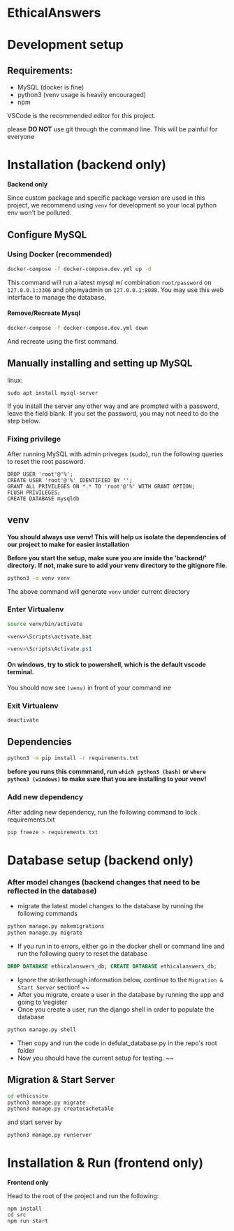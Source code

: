 # EthicalAnswers

# Development setup
## Requirements:
- MySQL (docker is fine)
- python3 (venv usage is heavily encouraged)
- npm

VSCode is the recommended editor for this project.

please **DO NOT** use git through the command line. 
This will be painful for everyone

# Installation (backend only)
**Backend only**

Since custom package and specific package version are used in this project, we recommend using `venv` for development so your local python env won't be polluted.

## Configure MySQL

### Using Docker (recommended)

```bash
docker-compose -f docker-compose.dev.yml up -d
```

This command will run a latest mysql w/ combination `root/password` on `127.0.0.1:3306` and phpmyadmin on `127.0.0.1:8088`. You may use this web interface to manage the database.

#### Remove/Recreate Mysql

```bash
docker-compose -f docker-compose.dev.yml down
```

And recreate using the first command.

## Manually installing and setting up MySQL

linux:

```
sudo apt install mysql-server
```

If you install the server any other way and are prompted with a password, leave the field blank.
If you set the password, you may not need to do the step below.

### Fixing privilege

After running MySQL with admin priveges (sudo), run the following queries to reset the root password.

```
DROP USER 'root'@'%';
CREATE USER 'root'@'%' IDENTIFIED BY '';
GRANT ALL PRIVILEGES ON *.* TO 'root'@'%' WITH GRANT OPTION;
FLUSH PRIVILEGES;
CREATE DATABASE mysqldb
```

## venv 
**You should always use venv! This will help us isolate the dependencies of our project to make for easier installation**

**Before you start the setup, make sure you are inside the 'backend/' directory.** 
**If not, make sure to add your venv directory to the gitignore file.**

```bash
python3 -m venv venv
```

The above command will generate `venv` under current directory

### Enter Virtualenv

```bash
source venv/bin/activate
```

```cmd.exe
<venv>\Scripts\activate.bat
```

```PowerShell
<venv>\Scripts\Activate.ps1
```

#### On windows, try to stick to powershell, which is the default vscode terminal.

You should now see `(venv)` in front of your command ine

### Exit Virtualenv

```bash
deactivate
```

## Dependencies

```bash
python3 -m pip install -r requirements.txt
```

**before you runs this commmand, run `which python3 (bash)` or `where python3 (windows)` to make sure that you are installing to your venv!**

### Add new dependency

After adding new dependency, run the following command to lock requirements.txt

```bash
pip freeze > requirements.txt
```


# Database setup (backend only) 


### After model changes (backend changes that need to be reflected in the database)
- migrate the latest model changes to the database by running the following commands

```bash
python manage.py makemigrations
python manage.py migrate
``` 
- If you run in to errors, either go in the docker shell or command line and run the following query to reset the database

```sql
DROP DATABASE ethicalanswers_db; CREATE DATABASE ethicalanswers_db;
```

- Ignore the strikethrough information below, continue to the `Migration & Start Server` section!
~~
- After you migrate, create a user in the database by running the app and going to \register
- Once you create a user, run the django shell in order to populate the database

```bash
python manage.py shell
```

- Then copy and run the code in defulat_database.py in the repo's root folder
- Now you should have the current setup for testing.
~~

<!--@TODO if custom packages uses, we could have a script to move then into `venv` or let user do their global package stuff.-->

## Migration & Start Server

```bash
cd ethicssite
python3 manage.py migrate
python3 manage.py createcachetable
```

and start server by

```bash
python3 manage.py runserver
```

##

# Installation & Run (frontend only)
**Frontend only**

Head to the root of the project and run the following:
```
npm install
cd src
npm run start
```